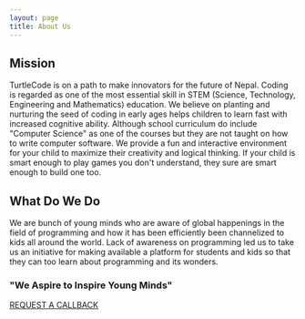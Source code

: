 ```yaml
---
layout: page
title: About Us
---
```


<!-- <h2 class="go-home">Mission</h2>
<p class="go-home">
	TurtleCode is on a path to make innovators for the future of Nepal. Coding is regarded as one of the most essential skill in STEM (Science, Technology, Engineering and Mathematics) education. We believe on planting and nurturing the seed of coding in early ages helps children to learn fast with increased cognitive ability. Although school curriculum do include "Computer Science" as one of the courses but they are not taught on how to write computer software. We provide a fun and interactive environment for your child to maximize their creativity and logical thinking. If your child is smart enough to play games you don't understand, they sure are smart enough to build one too.
</p>

<h2 class="go-home">What Do We Do</h2>
<p class="go-home">
  We are bunch of young minds who are aware of global happenings in the field of programming and how it has been efficiently been channelized to kids all around the world. Lack of awareness on programming led us to take us an initiative for making available a platform for students and kids so that they can too learn about programming and its wonders. 
  <h3>"We Aspire to Inspire Young Minds"</h3>
</p> -->

<div class="container">
	<div class="row">
		<div class="col-md-12 col-sm-12 col-xs-12 text-center">
			<h2>Mission</h2>
			<div class="aboutus-detail text-justify">
			<p>
				TurtleCode is on a path to make innovators for the future of Nepal. Coding is regarded as one of the most essential skill in STEM (Science, Technology, Engineering and Mathematics) education. We believe on planting and nurturing the seed of coding in early ages helps children to learn fast with increased cognitive ability. Although school curriculum do include "Computer Science" as one of the courses but they are not taught on how to write computer software. We provide a fun and interactive environment for your child to maximize their creativity and logical thinking. If your child is smart enough to play games you don't understand, they sure are smart enough to build one too.
			</p>
			</div>
		</div>
	</div>
	<div class="row">
		<div class="col-md-12 col-sm-12 col-xs-12 text-center">
			<h2> What Do We Do</h2>
			<div class="aboutus-detail text-justify">
			<p>
				We are bunch of young minds who are aware of global happenings in the field of programming and how it has been efficiently been channelized to kids all around the world. Lack of awareness on programming led us to take us an initiative for making available a platform for students and kids so that they can too learn about programming and its wonders. 
			</p>
			</div>
		</div>
	</div>	
	<div class="row">
		<div class="col-md-12 col-sm-12 col-xs-12 text-center">
			<h3>"We Aspire to Inspire Young Minds"</h3>
		</div>
	</div>
	<div class="row">
		<div class="col-md-12 col-sm-12 col-xs-12 text-center">
			<a href="https://docs.google.com/forms/d/e/1FAIpQLScVZSDbLuQWKD1jg2sHwOGTPT8k2Ljxa1hdMSgX1GkLPec4LQ/viewform?usp=sf_link" target="_blank" class="request-button">REQUEST A CALLBACK</a>
		</div>
	</div>
</div>

<!-- <h2 class="go-home">Our Team</h2> -->





<!-- <style>
	.about-first-para {
		text-align: center;
	}
</style>
 -->
<!-- <div style="text-align: center; margin:auto; ">
	<p></p>
</div>
 -->
	
